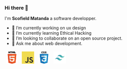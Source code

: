 ### Hi there 👋

<p> I'm <strong>Scofield Matanda</strong> a software developper.</p>

<!--
**filsmatand/filsmatand** is a ✨ _special_ ✨ repository because its `README.md` (this file) appears on your GitHub profile-->



- 🔭 I’m currently working on ux design
- 🌱 I’m currently learning Ethical Hacking
- 👯 I’m looking to collaborate on an open source project.
- 💬 Ask me about web development.
 <p>
    <img src="https://raw.githubusercontent.com/github/explore/80688e429a7d4ef2fca1e82350fe8e3517d3494d/topics/html/html.png" alt="Python" height="40" style="vertical-align:top; margin:4px">
<img src="https://raw.githubusercontent.com/github/explore/80688e429a7d4ef2fca1e82350fe8e3517d3494d/topics/javascript/javascript.png" alt="Python" height="40" style="vertical-align:top; margin:4px">
    <img src="https://raw.githubusercontent.com/github/explore/80688e429a7d4ef2fca1e82350fe8e3517d3494d/topics/css/css.png" alt="Python" height="40" style="vertical-align:top; margin:4px">
<img src="https://raw.githubusercontent.com/github/explore/80688e429a7d4ef2fca1e82350fe8e3517d3494d/topics/tailwind/tailwind.png" alt="Python" height="40" style="vertical-align:top; margin:4px">
  </p>
